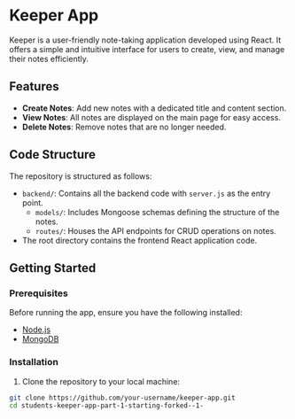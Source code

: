 # Keeper App

Keeper is a user-friendly note-taking application developed using React. It offers a simple and intuitive interface for users to create, view, and manage their notes efficiently.

## Features

- **Create Notes**: Add new notes with a dedicated title and content section.
- **View Notes**: All notes are displayed on the main page for easy access.
- **Delete Notes**: Remove notes that are no longer needed.

## Code Structure

The repository is structured as follows:

- `backend/`: Contains all the backend code with `server.js` as the entry point.
  - `models/`: Includes Mongoose schemas defining the structure of the notes.
  - `routes/`: Houses the API endpoints for CRUD operations on notes.
- The root directory contains the frontend React application code.

## Getting Started

### Prerequisites

Before running the app, ensure you have the following installed:
- [Node.js](https://nodejs.org/en/)
- [MongoDB](https://www.mongodb.com/)

### Installation

1. Clone the repository to your local machine:

```bash
git clone https://github.com/your-username/keeper-app.git
cd students-keeper-app-part-1-starting-forked--1-
